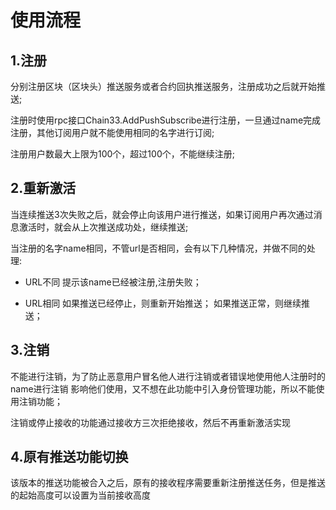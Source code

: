 
# 使用流程
## 1.注册
分别注册区块（区块头）推送服务或者合约回执推送服务，注册成功之后就开始推送;

注册时使用rpc接口Chain33.AddPushSubscribe进行注册，一旦通过name完成注册，其他订阅用户就不能使用相同的名字进行订阅;

注册用户数最大上限为100个，超过100个，不能继续注册;

## 2.重新激活
当连续推送3次失败之后，就会停止向该用户进行推送，如果订阅用户再次通过消息激活时，就会从上次推送成功处，继续推送;

当注册的名字name相同，不管url是否相同，会有以下几种情况，并做不同的处理:
- URL不同
提示该name已经被注册,注册失败；

- URL相同
如果推送已经停止，则重新开始推送；
如果推送正常，则继续推送；


## 3.注销
不能进行注销，为了防止恶意用户冒名他人进行注销或者错误地使用他人注册时的name进行注销
影响他们使用，又不想在此功能中引入身份管理功能，所以不能使用注销功能；

注销或停止接收的功能通过接收方三次拒绝接收，然后不再重新激活实现

## 4.原有推送功能切换
该版本的推送功能被合入之后，原有的接收程序需要重新注册推送任务，但是推送的起始高度可以设置为当前接收高度